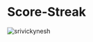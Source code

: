 

# Score-Streak
<p><img align="center" src="https://github-readme-streak-stats.herokuapp.com/?user=srivickynesh&theme=dark" alt="srivickynesh" /></p>

